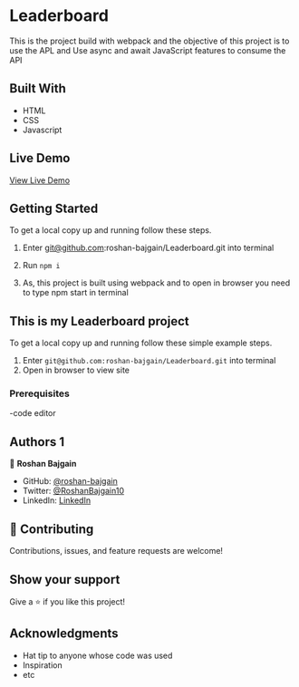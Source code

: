 # Leaderboard

This is the project build with webpack and the objective of this project is to use the APL and Use async and await JavaScript features to consume the API


## Built With

- HTML
- CSS
- Javascript

## Live Demo

[View Live Demo](https://musing-wright-05e524.netlify.app)

## Getting Started

To get a local copy up and running follow these steps.

1. Enter git@github.com:roshan-bajgain/Leaderboard.git into terminal

2. Run `npm i`

3. As, this project is built using webpack and to open in browser you need to type npm start in terminal 

## This is my Leaderboard project

To get a local copy up and running follow these simple example steps.
1) Enter `git@github.com:roshan-bajgain/Leaderboard.git` into terminal
2) Open in browser to view site

### Prerequisites

-code editor

## Authors 1

👤 **Roshan Bajgain**

- GitHub: [@roshan-bajgain](https://github.com/roshan-bajgain)
- Twitter: [@RoshanBajgain10](https://twitter.com/RoshanBajgain10)
- LinkedIn: [LinkedIn](https://www.linkedin.com/in/roshan-bazgain/)


## 🤝 Contributing

Contributions, issues, and feature requests are welcome!

## Show your support

Give a ⭐️ if you like this project!

## Acknowledgments

- Hat tip to anyone whose code was used
- Inspiration
- etc
